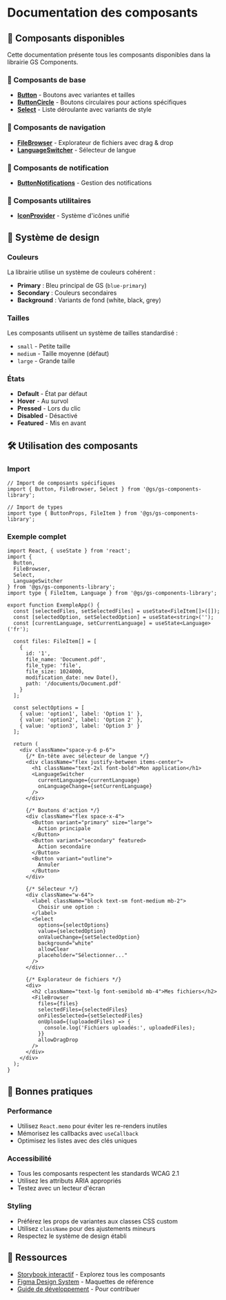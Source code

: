 # Documentation des composants

## 🎨 Composants disponibles

Cette documentation présente tous les composants disponibles dans la librairie GS Components.

### 🔘 Composants de base

- [**Button**](./button.md) - Boutons avec variantes et tailles
- [**ButtonCircle**](./button-circle.md) - Boutons circulaires pour actions spécifiques
- [**Select**](./select.md) - Liste déroulante avec variants de style

### 📁 Composants de navigation

- [**FileBrowser**](./file-browser.md) - Explorateur de fichiers avec drag & drop
- [**LanguageSwitcher**](./language-switcher.md) - Sélecteur de langue

### 🔔 Composants de notification

- [**ButtonNotifications**](./button-notifications.md) - Gestion des notifications

### 🎯 Composants utilitaires

- [**IconProvider**](./icon-provider.md) - Système d'icônes unifié

## 🎨 Système de design

### Couleurs

La librairie utilise un système de couleurs cohérent :

- **Primary** : Bleu principal de GS (`blue-primary`)
- **Secondary** : Couleurs secondaires
- **Background** : Variants de fond (white, black, grey)

### Tailles

Les composants utilisent un système de tailles standardisé :

- `small` - Petite taille
- `medium` - Taille moyenne (défaut)
- `large` - Grande taille

### États

- **Default** - État par défaut
- **Hover** - Au survol
- **Pressed** - Lors du clic
- **Disabled** - Désactivé
- **Featured** - Mis en avant

## 🛠️ Utilisation des composants

### Import

```tsx
// Import de composants spécifiques
import { Button, FileBrowser, Select } from '@gs/gs-components-library';

// Import de types
import type { ButtonProps, FileItem } from '@gs/gs-components-library';
```

### Exemple complet

```tsx
import React, { useState } from 'react';
import {
  Button,
  FileBrowser,
  Select,
  LanguageSwitcher
} from '@gs/gs-components-library';
import type { FileItem, Language } from '@gs/gs-components-library';

export function ExempleApp() {
  const [selectedFiles, setSelectedFiles] = useState<FileItem[]>([]);
  const [selectedOption, setSelectedOption] = useState<string>('');
  const [currentLanguage, setCurrentLanguage] = useState<Language>('fr');

  const files: FileItem[] = [
    {
      id: '1',
      file_name: 'Document.pdf',
      file_type: 'file',
      file_size: 1024000,
      modification_date: new Date(),
      path: '/documents/Document.pdf'
    }
  ];

  const selectOptions = [
    { value: 'option1', label: 'Option 1' },
    { value: 'option2', label: 'Option 2' },
    { value: 'option3', label: 'Option 3' }
  ];

  return (
    <div className="space-y-6 p-6">
      {/* En-tête avec sélecteur de langue */}
      <div className="flex justify-between items-center">
        <h1 className="text-2xl font-bold">Mon application</h1>
        <LanguageSwitcher
          currentLanguage={currentLanguage}
          onLanguageChange={setCurrentLanguage}
        />
      </div>

      {/* Boutons d'action */}
      <div className="flex space-x-4">
        <Button variant="primary" size="large">
          Action principale
        </Button>
        <Button variant="secondary" featured>
          Action secondaire
        </Button>
        <Button variant="outline">
          Annuler
        </Button>
      </div>

      {/* Sélecteur */}
      <div className="w-64">
        <label className="block text-sm font-medium mb-2">
          Choisir une option :
        </label>
        <Select
          options={selectOptions}
          value={selectedOption}
          onValueChange={setSelectedOption}
          background="white"
          allowClear
          placeholder="Sélectionner..."
        />
      </div>

      {/* Explorateur de fichiers */}
      <div>
        <h2 className="text-lg font-semibold mb-4">Mes fichiers</h2>
        <FileBrowser
          files={files}
          selectedFiles={selectedFiles}
          onFilesSelected={setSelectedFiles}
          onUpload={(uploadedFiles) => {
            console.log('Fichiers uploadés:', uploadedFiles);
          }}
          allowDragDrop
        />
      </div>
    </div>
  );
}
```

## 🎯 Bonnes pratiques

### Performance

- Utilisez `React.memo` pour éviter les re-renders inutiles
- Mémorisez les callbacks avec `useCallback`
- Optimisez les listes avec des clés uniques

### Accessibilité

- Tous les composants respectent les standards WCAG 2.1
- Utilisez les attributs ARIA appropriés
- Testez avec un lecteur d'écran

### Styling

- Préférez les props de variantes aux classes CSS custom
- Utilisez `className` pour des ajustements mineurs
- Respectez le système de design établi

## 🔗 Ressources

- [Storybook interactif](http://localhost:6006) - Explorez tous les composants
- [Figma Design System](https://figma.com/gs-design-system) - Maquettes de référence
- [Guide de développement](../development-guide.md) - Pour contribuer